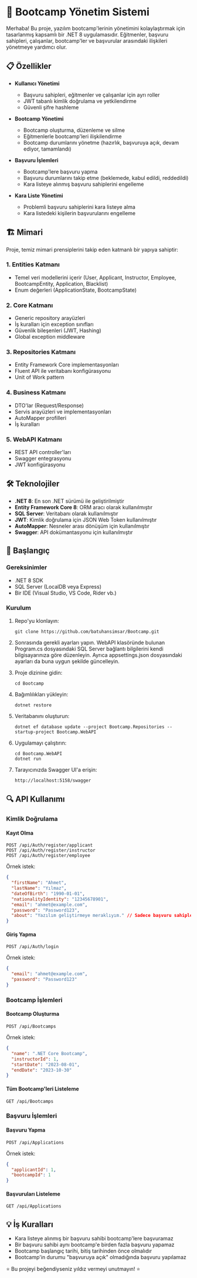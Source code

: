 # 🚀 Bootcamp Yönetim Sistemi

Merhaba! Bu proje, yazılım bootcamp'lerinin yönetimini kolaylaştırmak için tasarlanmış kapsamlı bir .NET 8 uygulamasıdır. Eğitmenler, başvuru sahipleri, çalışanlar, bootcamp'ler ve başvurular arasındaki ilişkileri yönetmeye yardımcı olur.

## 📋 Özellikler

- **Kullanıcı Yönetimi**
  - Başvuru sahipleri, eğitmenler ve çalışanlar için ayrı roller
  - JWT tabanlı kimlik doğrulama ve yetkilendirme
  - Güvenli şifre hashleme

- **Bootcamp Yönetimi**
  - Bootcamp oluşturma, düzenleme ve silme
  - Eğitmenlerle bootcamp'leri ilişkilendirme
  - Bootcamp durumlarını yönetme (hazırlık, başvuruya açık, devam ediyor, tamamlandı)

- **Başvuru İşlemleri**
  - Bootcamp'lere başvuru yapma
  - Başvuru durumlarını takip etme (beklemede, kabul edildi, reddedildi)
  - Kara listeye alınmış başvuru sahiplerini engelleme

- **Kara Liste Yönetimi**
  - Problemli başvuru sahiplerini kara listeye alma
  - Kara listedeki kişilerin başvurularını engelleme

## 🏗️ Mimari

Proje, temiz mimari prensiplerini takip eden katmanlı bir yapıya sahiptir:

### 1. Entities Katmanı
- Temel veri modellerini içerir (User, Applicant, Instructor, Employee, BootcampEntity, Application, Blacklist)
- Enum değerleri (ApplicationState, BootcampState)

### 2. Core Katmanı
- Generic repository arayüzleri
- İş kuralları için exception sınıfları
- Güvenlik bileşenleri (JWT, Hashing)
- Global exception middleware

### 3. Repositories Katmanı
- Entity Framework Core implementasyonları
- Fluent API ile veritabanı konfigürasyonu
- Unit of Work pattern

### 4. Business Katmanı
- DTO'lar (Request/Response)
- Servis arayüzleri ve implementasyonları
- AutoMapper profilleri
- İş kuralları

### 5. WebAPI Katmanı
- REST API controller'ları
- Swagger entegrasyonu
- JWT konfigürasyonu

## 🛠️ Teknolojiler

- **.NET 8**: En son .NET sürümü ile geliştirilmiştir
- **Entity Framework Core 8**: ORM aracı olarak kullanılmıştır
- **SQL Server**: Veritabanı olarak kullanılmıştır
- **JWT**: Kimlik doğrulama için JSON Web Token kullanılmıştır
- **AutoMapper**: Nesneler arası dönüşüm için kullanılmıştır
- **Swagger**: API dokümantasyonu için kullanılmıştır

## 🚀 Başlangıç

### Gereksinimler
- .NET 8 SDK
- SQL Server (LocalDB veya Express)
- Bir IDE (Visual Studio, VS Code, Rider vb.)

### Kurulum

1. Repo'yu klonlayın:
   ```
   git clone https://github.com/batuhansimsar/Bootcamp.git
   ```
   
2. Sonrasında gerekli ayarları yapın. WebAPI klasöründe bulunan Program.cs dosyasındaki SQL Server bağlantı bilgilerini kendi bilgisayarınıza göre düzenleyin. Ayrıca appsettings.json dosyasındaki ayarları da buna uygun şekilde güncelleyin.

3. Proje dizinine gidin:
   ```
   cd Bootcamp
   ```

4. Bağımlılıkları yükleyin:
   ```
   dotnet restore
   ```

5. Veritabanını oluşturun:
   ```
   dotnet ef database update --project Bootcamp.Repositories --startup-project Bootcamp.WebAPI
   ```

6. Uygulamayı çalıştırın:
   ```
   cd Bootcamp.WebAPI
   dotnet run
   ```

7. Tarayıcınızda Swagger UI'a erişin:
   ```
   http://localhost:5158/swagger
   ```

## 🔍 API Kullanımı

### Kimlik Doğrulama

#### Kayıt Olma
```http
POST /api/Auth/register/applicant
POST /api/Auth/register/instructor
POST /api/Auth/register/employee
```

Örnek istek:
```json
{
  "firstName": "Ahmet",
  "lastName": "Yılmaz",
  "dateOfBirth": "1990-01-01",
  "nationalityIdentity": "12345678901",
  "email": "ahmet@example.com",
  "password": "Password123",
  "about": "Yazılım geliştirmeye meraklıyım." // Sadece başvuru sahipleri için
}
```

#### Giriş Yapma
```http
POST /api/Auth/login
```

Örnek istek:
```json
{
  "email": "ahmet@example.com",
  "password": "Password123"
}
```

### Bootcamp İşlemleri

#### Bootcamp Oluşturma
```http
POST /api/Bootcamps
```

Örnek istek:
```json
{
  "name": ".NET Core Bootcamp",
  "instructorId": 1,
  "startDate": "2023-08-01",
  "endDate": "2023-10-30"
}
```

#### Tüm Bootcamp'leri Listeleme
```http
GET /api/Bootcamps
```

### Başvuru İşlemleri

#### Başvuru Yapma
```http
POST /api/Applications
```

Örnek istek:
```json
{
  "applicantId": 1,
  "bootcampId": 1
}
```

#### Başvuruları Listeleme
```http
GET /api/Applications
```

## 💡 İş Kuralları

- Kara listeye alınmış bir başvuru sahibi bootcamp'lere başvuramaz
- Bir başvuru sahibi aynı bootcamp'e birden fazla başvuru yapamaz
- Bootcamp başlangıç tarihi, bitiş tarihinden önce olmalıdır
- Bootcamp'in durumu "başvuruya açık" olmadığında başvuru yapılamaz


⭐️ Bu projeyi beğendiyseniz yıldız vermeyi unutmayın! ⭐️ 
